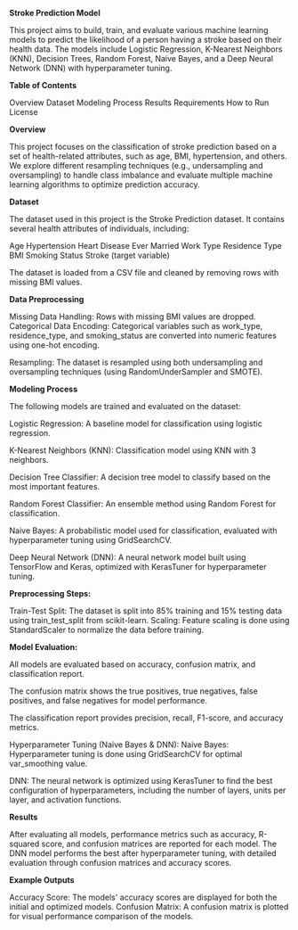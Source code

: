 **Stroke Prediction Model**

This project aims to build, train, and evaluate various machine learning models to predict the likelihood of a person having a stroke based on their health data. The models include Logistic Regression, K-Nearest Neighbors (KNN), Decision Trees, Random Forest, Naive Bayes, and a Deep Neural Network (DNN) with hyperparameter tuning.

**Table of Contents**

Overview
Dataset
Modeling Process
Results
Requirements
How to Run
License

**Overview**

This project focuses on the classification of stroke prediction based on a set of health-related attributes, such as age, BMI, hypertension, and others. We explore different resampling techniques (e.g., undersampling and oversampling) to handle class imbalance and evaluate multiple machine learning algorithms to optimize prediction accuracy.

**Dataset**

The dataset used in this project is the Stroke Prediction dataset. It contains several health attributes of individuals, including:

Age
Hypertension
Heart Disease
Ever Married
Work Type
Residence Type
BMI
Smoking Status
Stroke (target variable)

The dataset is loaded from a CSV file and cleaned by removing rows with missing BMI values.

**Data Preprocessing**

Missing Data Handling: Rows with missing BMI values are dropped.
Categorical Data Encoding: Categorical variables such as work_type, residence_type, and smoking_status are converted into numeric features using one-hot encoding.

Resampling: The dataset is resampled using both undersampling and oversampling techniques (using RandomUnderSampler and SMOTE).

**Modeling Process**

The following models are trained and evaluated on the dataset:

Logistic Regression:
A baseline model for classification using logistic regression.

K-Nearest Neighbors (KNN):
Classification model using KNN with 3 neighbors.

Decision Tree Classifier:
A decision tree model to classify based on the most important features.

Random Forest Classifier:
An ensemble method using Random Forest for classification.

Naive Bayes:
A probabilistic model used for classification, evaluated with hyperparameter tuning using GridSearchCV.

Deep Neural Network (DNN):
A neural network model built using TensorFlow and Keras, optimized with KerasTuner for hyperparameter tuning.

**Preprocessing Steps:**

Train-Test Split: The dataset is split into 85% training and 15% testing data using train_test_split from scikit-learn.
Scaling: Feature scaling is done using StandardScaler to normalize the data before training.

**Model Evaluation:**

All models are evaluated based on accuracy, confusion matrix, and classification report.

The confusion matrix shows the true positives, true negatives, false positives, and false negatives for model performance.

The classification report provides precision, recall, F1-score, and accuracy metrics.

Hyperparameter Tuning (Naive Bayes & DNN):
Naive Bayes: Hyperparameter tuning is done using GridSearchCV for optimal var_smoothing value.

DNN: The neural network is optimized using KerasTuner to find the best configuration of hyperparameters, including the number of layers, units per layer, and activation functions.

**Results**

After evaluating all models, performance metrics such as accuracy, R-squared score, and confusion matrices are reported for each model. The DNN model performs the best after hyperparameter tuning, with detailed evaluation through confusion matrices and accuracy scores.

**Example Outputs**

Accuracy Score: The models' accuracy scores are displayed for both the initial and optimized models.
Confusion Matrix: A confusion matrix is plotted for visual performance comparison of the models.
